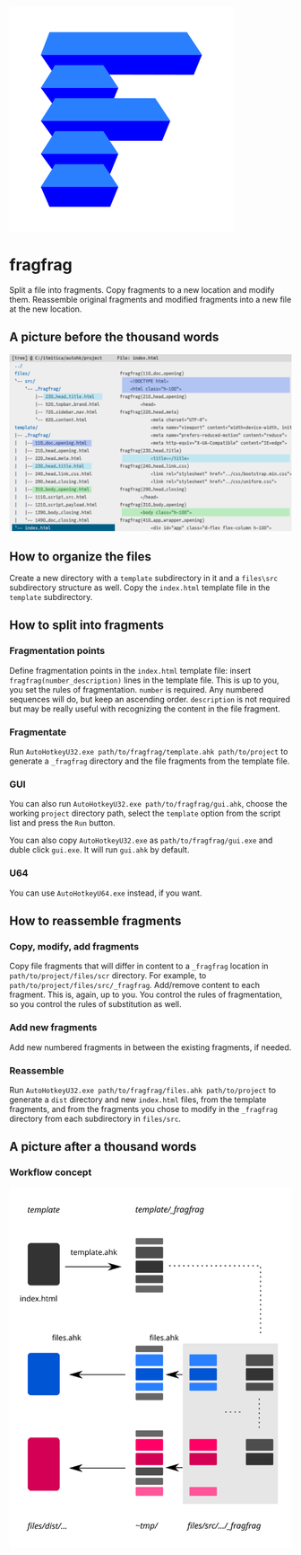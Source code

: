![fragfrag logo](fragfrag-logo.svg "fragfrag logo")

# fragfrag
Split a file into fragments. Copy fragments to a new location and modify them. Reassemble original fragments and modified fragments into a new file at the new location.

## A picture before the thousand words
![A picture](fragfrag-a-picture.svg "A picture")

## How to organize the files
Create a new directory with a `template` subdirectory in it and a `files\src` subdirectory structure as well. Copy the `index.html` template file in the `template` subdirectory.

## How to split into fragments
### Fragmentation points
Define fragmentation points in the `index.html` template file: insert `fragfrag(number_description)` lines in the template file. This is up to you, you set the rules of fragmentation. `number` is required. Any numbered sequences will do, but keep an ascending order. `description` is not required but may be really useful with recognizing the content in the file fragment.

### Fragmentate
Run `AutoHotkeyU32.exe path/to/fragfrag/template.ahk path/to/project` to generate a `_fragfrag` directory and the file fragments from the template file.

### GUI
You can also run `AutoHotkeyU32.exe path/to/fragfrag/gui.ahk`, choose the working `project` directory path, select the `template` option from the script list and press the `Run` button.

You can also copy `AutoHotkeyU32.exe` as `path/to/fragfrag/gui.exe` and duble click `gui.exe`. It will run `gui.ahk` by default.

### U64
You can use `AutoHotkeyU64.exe` instead, if you want.

## How to reassemble fragments
### Copy, modify, add fragments
Copy file fragments that will differ in content to a `_fragfrag` location in `path/to/project/files/scr` directory. For example, to `path/to/project/files/src/_fragfrag`. Add/remove content to each fragment. This is, again, up to you. You control the rules of fragmentation, so you control the rules of substitution as well.

### Add new fragments
Add new numbered fragments in between the existing fragments, if needed.

### Reassemble
Run `AutoHotkeyU32.exe path/to/fragfrag/files.ahk path/to/project` to generate a `dist` directory and new `index.html` files, from the template fragments, and from the fragments you chose to modify in the `_fragfrag` directory from each subdirectory in `files/src`.

## A picture after a thousand words
### Workflow concept
![Concept](fragfrag-concept.svg "Concept")

